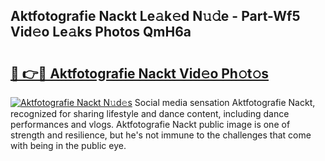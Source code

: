 ## Aktfotografie Nackt Le𝚊k𝚎d N𝚞𝚍e - Part-Wf5 Vid𝚎o Le𝚊ks Photos QmH6a

# <h2><a href="http://fb9lpd.evod.top/?m=Aktfotografie+Nackt">🔗 👉🔴 Aktfotografie Nackt Vid𝚎o Ph𝚘t𝚘s</a></h2>

[![Aktfotografie Nackt N𝚞d𝚎s](https://i.imgur.com/8V9OHl7.gif)](http://fb9lpd.evod.top/?m=Aktfotografie+Nackt)
Social media sensation Aktfotografie Nackt, recognized for sharing lifestyle and dance content, including dance performances and vlogs. Aktfotografie Nackt public image is one of strength and resilience, but he's not immune to the challenges that come with being in the public eye. 
